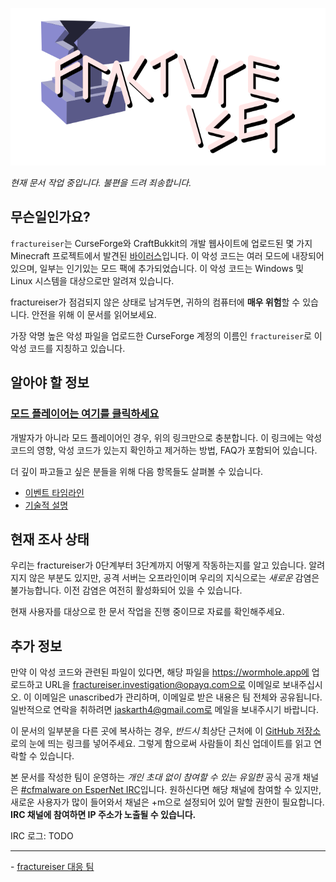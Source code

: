 <p align="center">
    <img src="docs/media/logo.svg" alt="Logo">
</p>

_현재 문서 작업 중입니다. 불편을 드려 죄송합니다._

## 무슨일인가요?

`fractureiser`는 CurseForge와 CraftBukkit의 개발 웹사이트에 업로드된 몇 가지 Minecraft 프로젝트에서 발견된 [바이러스](https://ko.wikipedia.org/wiki/%EB%B0%94%EC%9D%B4%EB%9F%AC%EC%8A%A4)입니다. 이 악성 코드는 여러 모드에 내장되어 있으며, 일부는 인기있는 모드 팩에 추가되었습니다. 이 악성 코드는 Windows 및 Linux 시스템을 대상으로만 알려져 있습니다.

fractureiser가 점검되지 않은 상태로 남겨두면, 귀하의 컴퓨터에 **매우 위험**할 수 있습니다. 안전을 위해 이 문서를 읽어보세요.

가장 악명 높은 악성 파일을 업로드한 CurseForge 계정의 이름인 `fractureiser`로 이 악성 코드를 지칭하고 있습니다.

## 알아야 할 정보

### [모드 플레이어는 여기를 클릭하세요](https://github.com/DominoKorean/fractureiser_KoraenTranslate/blob/main/docs/users.md)

개발자가 아니라 모드 플레이어인 경우, 위의 링크만으로 충분합니다. 이 링크에는 악성 코드의 영향, 악성 코드가 있는지 확인하고 제거하는 방법, FAQ가 포함되어 있습니다.

더 깊이 파고들고 싶은 분들을 위해 다음 항목들도 살펴볼 수 있습니다.

- [이벤트 타임라인](docs/timeline_ko.md)
- [기술적 설명](docs/tech_ko.md)

## 현재 조사 상태

우리는 fractureiser가 0단계부터 3단계까지 어떻게 작동하는지를 알고 있습니다. 알려지지 않은 부분도 있지만, 공격 서버는 오프라인이며 우리의 지식으로는 _새로운_ 감염은 불가능합니다. 이전 감염은 여전히 활성화되어 있을 수 있습니다.

현재 사용자를 대상으로 한 문서 작업을 진행 중이므로 자료를 확인해주세요.

## 추가 정보

만약 이 악성 코드와 관련된 파일이 있다면, 해당 파일을 https://wormhole.app에 업로드하고 URL을 fractureiser.investigation@opayq.com으로 이메일로 보내주십시오.
이 이메일은 unascribed가 관리하며, 이메일로 받은 내용은 팀 전체와 공유됩니다. 일반적으로 연락을 취하려면 jaskarth4@gmail.com로 메일을 보내주시기 바랍니다.

이 문서의 일부분을 다른 곳에 복사하는 경우, _반드시_ 최상단 근처에 이 [GitHub 저장소](https://github.com/fractureiser-investigation/fractureiser)로의 눈에 띄는 링크를 넣어주세요. 그렇게 함으로써 사람들이 최신 업데이트를 읽고 연락할 수 있습니다.

본 문서를 작성한 팀이 운영하는 _개인 초대 없이 참여할 수 있는 유일한_ 공식 공개 채널은 [#cfmalware on EsperNet IRC](https://webchat.esper.net/?channels=cfmalware)입니다.
원하신다면 해당 채널에 참여할 수 있지만, 새로운 사용자가 많이 들어와서 채널은 +m으로 설정되어 있어 말할 권한이 필요합니다.
**IRC 채널에 참여하면 IP 주소가 노출될 수 있습니다.**

IRC 로그: TODO

---

\- [fractureiser 대응 팀](docs/credits_ko.md)
